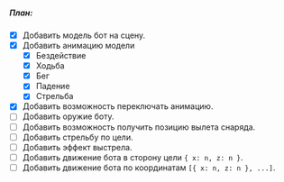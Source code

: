 
##### План:
- [x] Добавить модель бот на сцену.
- [x] Добавить анимацию модели 
    - [x] Бездействие 
    - [x] Ходьба 
    - [x] Бег 
    - [x] Падение 
    - [x] Стрельба
- [x] Добавить возможность переключать анимацию.
- [ ] Добавить оружие боту. 
- [ ] Добавить возможность получить позицию вылета снаряда.
- [ ] Добавить стрельбу по цели.
- [ ] Добавить эффект выстрела.
- [ ] Добавить движение бота в сторону цели `{ x: n, z: n }`.
- [ ] Добавить движение бота по координатам `[{ x: n, z: n }, ...]`.